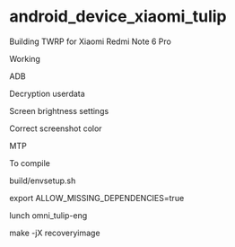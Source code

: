 # android_device_xiaomi_tulip
Building TWRP for Xiaomi Redmi Note 6 Pro

Working

ADB

Decryption userdata

Screen brightness settings

Correct screenshot color

MTP


To compile

build/envsetup.sh 

export ALLOW_MISSING_DEPENDENCIES=true 

lunch omni_tulip-eng  

make -jX recoveryimage 
